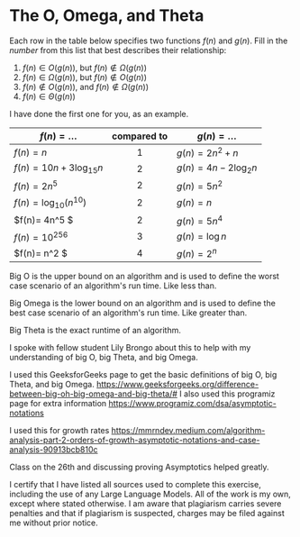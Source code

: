 # The O, Omega, and Theta

Each row in the table below specifies two functions $f(n)$ and $g(n)$.
Fill in the *number* from this list that best describes their relationship:

1. $f(n)\in O(g(n))$, but $f(n)\not \in \Omega(g(n))$
1. $f(n)\in \Omega(g(n))$, but $f(n)\not \in O(g(n))$
1. $f(n)\not\in O(g(n))$, and $f(n)\not \in \Omega(g(n))$
1. $f(n)\in \Theta (g(n))$

I have done the first one for you, as an example.

| $f(n)=\ldots$              | compared to | $g(n)=\ldots$          |
|----------------------------|:-----------:|------------------------|
| $f(n)=n$                   | 1           | $g(n)=2n^2 + n$        |
| $f(n)= 10n + 3\log_{15} n$ | 2           | $g(n)= 4n - 2\log_2 n$ |
| $f(n) = 2n^5$              | 2           | $g(n) = 5n^2$          |
| $f(n)=\log_{10} \left(n^{10}\right)$ | 2 | $g(n)=n$ |
| $f(n)= 4n^5 $ | 2 | $g(n)= 5n^4$ |
| $f(n) = 10^{256}$ | 3 | $g(n) = \log n$ |
| $f(n)= n^2 $ | 4 | $g(n)= 2^n$ |



Big O is the upper bound on an algorithm and is used to define the worst case scenario of an algorithm's run time. Like less than.

Big Omega is the lower bound on an algorithm and is used to define the best case scenario of an algorithm's run time. Like greater than.

Big Theta is the exact runtime of an algorithm.

I spoke with fellow student Lily Brongo about this to help with my understanding of big O, big Theta, and big Omega.

I used this GeeksforGeeks page to get the basic definitions of big O, big Theta, and big Omega. https://www.geeksforgeeks.org/difference-between-big-oh-big-omega-and-big-theta/#
I also used this programiz page for extra information https://www.programiz.com/dsa/asymptotic-notations 

I used this for growth rates https://mmrndev.medium.com/algorithm-analysis-part-2-orders-of-growth-asymptotic-notations-and-case-analysis-90913bcb810c

Class on the 26th and discussing proving Asymptotics helped greatly.

I certify that I have listed all sources used to complete this exercise, including the use of any Large Language Models. All of the work is my own, except where stated otherwise. I am aware that plagiarism carries severe penalties and that if plagiarism is suspected, charges may be filed against me without prior notice.
